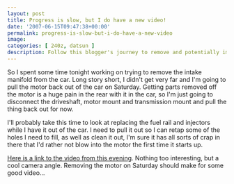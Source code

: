 ```yaml
---
layout: post
title: Progress is slow, but I do have a new video!
date: '2007-06-15T09:47:38+00:00'
permalink: progress-is-slow-but-i-do-have-a-new-video
image: 
categories: [ 240z, datsun ]
description: Follow this blogger's journey to remove and potentially improve the intake manifold from their car. Video included.
---
```


So I spent some time tonight working on trying to remove the intake manifold from the car. Long story short, I didn't get very far and I'm going to pull the motor back out of the car on Saturday. Getting parts removed off the motor is a huge pain in the rear with it in the car, so I'm just going to disconnect the driveshaft, motor mount and transmission mount and pull the thing back out for now.

I'll probably take this time to look at replacing the fuel rail and injectors while I have it out of the car. I need to pull it out so I can retap some of the holes I need to fill, as well as clean it out, I'm sure it has all sorts of crap in there that I'd rather not blow into the motor the first time it starts up.

[Here is a link to the video from this evening](/240z-intake-manifold-bolts). Nothing too interesting, but a cool camera angle. Removing the motor on Saturday should make for some good video...

